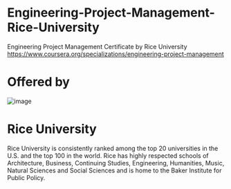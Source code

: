 # Engineering-Project-Management-Rice-University
Engineering Project Management Certificate by Rice University </br>
https://www.coursera.org/specializations/engineering-project-management

# Offered by
![image](https://user-images.githubusercontent.com/43198691/141785591-6997dc4f-1044-4f26-90b7-7fe3024b4e15.png)
# Rice University
Rice University is consistently ranked among the top 20 universities in the U.S. and the top 100 in the world. Rice has highly respected schools of Architecture, Business, Continuing Studies, Engineering, Humanities, Music, Natural Sciences and Social Sciences and is home to the Baker Institute for Public Policy.
